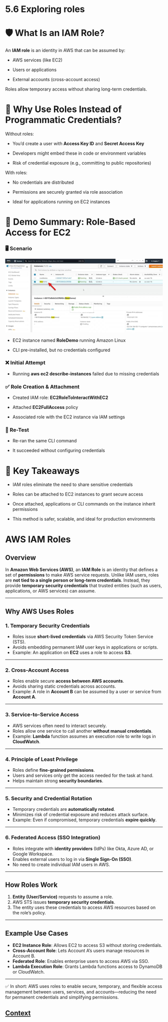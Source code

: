 # 5.6 Exploring roles 
 
# 🛡️ What Is an IAM Role?

An **IAM role** is an identity in AWS that can be assumed by:

* AWS services (like EC2)

* Users or applications

* External accounts (cross-account access)

Roles allow temporary access without sharing long-term credentials.

# 🔐 Why Use Roles Instead of Programmatic Credentials?

Without roles:

* You’d create a user with **Access Key ID** and **Secret Access Key**

* Developers might embed these in code or environment variables

* Risk of credential exposure (e.g., committing to public repositories)

With roles:

* No credentials are distributed

* Permissions are securely granted via role association

* Ideal for applications running on EC2 instances

# 🧪 Demo Summary: Role-Based Access for EC2

### 🖥️ Scenario

![instances.jpg](./IMAGES/5.6_Exploring_roles/instances.jpg)

* EC2 instance named **RoleDemo** running Amazon Linux

* CLI pre-installed, but no credentials configured

### ❌ Initial Attempt
* Running **aws ec2 describe-instances** failed due to missing credentials

### ✅ Role Creation & Attachment
* Created IAM role: **EC2RoleToInteractWithEC2**

* Attached **EC2FullAccess** policy

* Associated role with the EC2 instance via IAM settings

### 🔄 Re-Test
* Re-ran the same CLI command

* It succeeded without configuring credentials

# 🧠 Key Takeaways

* IAM roles eliminate the need to share sensitive credentials

* Roles can be attached to EC2 instances to grant secure access

* Once attached, applications or CLI commands on the instance inherit permissions

* This method is safer, scalable, and ideal for production environments

# AWS IAM Roles

## Overview
In **Amazon Web Services (AWS)**, an **IAM Role** is an identity that defines a set of **permissions** to make AWS service requests. Unlike IAM users, roles are **not tied to a single person or long-term credentials**. Instead, they provide **temporary security credentials** that trusted entities (such as users, applications, or AWS services) can assume.

---

## Why AWS Uses Roles

### 1. Temporary Security Credentials
- Roles issue **short-lived credentials** via AWS Security Token Service (STS).
- Avoids embedding permanent IAM user keys in applications or scripts.
- Example: An application on **EC2** uses a role to access **S3**.

---

### 2. Cross-Account Access
- Roles enable secure **access between AWS accounts**.
- Avoids sharing static credentials across accounts.
- Example: A role in **Account B** can be assumed by a user or service from **Account A**.

---

### 3. Service-to-Service Access
- AWS services often need to interact securely.
- Roles allow one service to call another **without manual credentials**.
- Example: **Lambda** function assumes an execution role to write logs in **CloudWatch**.

---

### 4. Principle of Least Privilege
- Roles define **fine-grained permissions**.
- Users and services only get the access needed for the task at hand.
- Helps maintain strong **security boundaries**.

---

### 5. Security and Credential Rotation
- Temporary credentials are **automatically rotated**.
- Minimizes risk of credential exposure and reduces attack surface.
- Example: Even if compromised, temporary credentials **expire quickly**.

---

### 6. Federated Access (SSO Integration)
- Roles integrate with **identity providers** (IdPs) like Okta, Azure AD, or Google Workspace.
- Enables external users to log in via **Single Sign-On (SSO)**.
- No need to create individual IAM users in AWS.

---

## How Roles Work

1. **Entity (User/Service)** requests to assume a role.
2. AWS STS issues **temporary security credentials**.
3. The entity uses these credentials to access AWS resources based on the role’s policy.

---

## Example Use Cases
- **EC2 Instance Role**: Allows EC2 to access S3 without storing credentials.
- **Cross-Account Role**: Lets Account A’s users manage resources in Account B.
- **Federated Role**: Enables enterprise users to access AWS via SSO.
- **Lambda Execution Role**: Grants Lambda functions access to DynamoDB or CloudWatch.

---

✅ In short: AWS uses roles to enable secure, temporary, and flexible access management between users, services, and accounts—reducing the need for permanent credentials and simplifying permissions.

 
 ## [Context](./../context.md)
